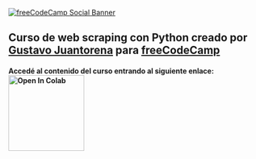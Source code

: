 [![freeCodeCamp Social Banner](https://s3.amazonaws.com/freecodecamp/wide-social-banner.png)](https://www.freecodecamp.org/)

## Curso de web scraping con Python creado por [Gustavo Juantorena](https://www.linkedin.com/in/gustavo-juantorena/) para [freeCodeCamp](https://www.freecodecamp.org/)
#### Accedé al contenido del curso entrando al siguiente enlace: <a chref="https://colab.research.google.com/github/GEJ1/web_scraping_freecodecamp/blob/main/web_scraping_freeCodeCamp.ipynb" target="_parent">  <img src="https://colab.research.google.com/assets/colab-badge.svg" width="150" alt="Open In Colab"/></a>
